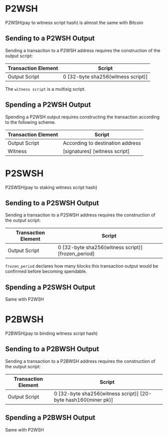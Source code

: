 # P2WSH
P2WSH(pay to witness script hash) is almost the same with Bitcoin

## Sending to a P2WSH Output
Sending a transaction to a P2WSH address requires the construction of the output script:

| Transaction Element | Script |
| ---- | ---- |
| Output Script | 0 [32-byte sha256(witness script)] |

The `witness script` is a multisig script.

## Spending a P2WSH Output
Spending a P2WSH output requires constructing the transaction according to the following scheme.

| Transaction Element | Script |
| ---- | ---- |
| Output Script | According to destination address |
| Witness | [signatures] [witness script] |

# P2SWSH
P2SWSH(pay to staking witness script hash)

## Sending to a P2SWSH Output

Sending a transaction to a P2SWSH address requires the construction of the output script:

| Transaction Element | Script |
| ---- | ---- |
| Output Script | 0 [32-byte sha256(witness script)] [frozen_period] |

`frozen_period` declares how many blocks this transaction output would be confirmed before becoming spendable. 

## Spending a P2SWSH Output

Same with P2WSH

# P2BWSH
P2BWSH(pay to binding witness script hash)

## Sending to a P2BWSH Output

Sending a transaction to a P2BWSH address requires the construction of the output script:

| Transaction Element | Script |
| ---- | ---- |
| Output Script | 0 [32-byte sha256(witness script)] [20-byte hash160(miner pk)] |


## Spending a P2BWSH Output

Same with P2WSH
